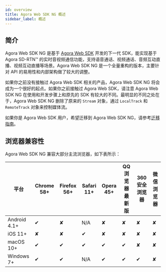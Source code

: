 ```yaml
---
id: overview
title: Agora Web SDK NG 概述
sidebar_label: 概述
---
```

## 简介
Agora Web SDK NG 是基于 [Agora Web SDK](https://docs.agora.io/cn/Video/start_call_web?platform=Web) 开发的下一代 SDK，能实现基于 Agora SD-RTN™ 的实时音视频通信功能，支持语音通话、视频通话、音频互动直播、视频互动直播等场景。Agora Web SDK NG 是一个全量重构的版本，主要针对 API 的易用性和内部架构做了较大的调整。

如果你之前没有接触过 Agora Web SDK 相关的产品，Agora Web SDK NG 将会成为一个很好的起点。如果你之前接触过 Agora Web SDK，请注意 Agora Web SDK NG 在使用和开发步骤上和原先的 SDK 有较大的不同。最明显的不同之处在于，Agora Web SDK NG 删除了原来的 `Stream` 对象，通过 `LocalTrack` 和 `RemoteTrack` 对象来控制媒体流。

如果你是 Agora Web SDK 用户，希望迁移到 Agora Web SDK NG，请参考[迁移指南](./migration_guide)。


## 浏览器兼容性
Agora Web SDK NG 兼容大部分主流浏览器，如下表所示：

|平台|Chrome 58+|Firefox 56+|Safari 11+|Opera 45+|QQ 浏览器最新版|360 安全浏览器|微信浏览器|
|---|---|---|---|---|---|---|---|
|Android 4.1+|	✔|	✘|	N/A|	✘|	✘|	✘|	✘|
|iOS 11+|	✘|	✘|	✔|	✘|	✘|	✘|	✘|
|macOS 10+|	✔|	✔|	✔|	✔|	✔|	✘|	✘|
|Windows 7+|	✔|	✔|	N/A|	✔|	✔|	✔|	✘|

